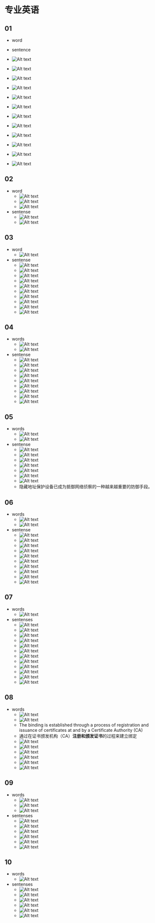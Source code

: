 # 专业英语

## 01

- word

- sentence

- ![Alt text](image.png)
- ![Alt text](image-1.png)

- ![Alt text](image-2.png)
- ![Alt text](image-3.png)

- ![Alt text](image-4.png)
- ![Alt text](image-5.png)

- ![Alt text](image-7.png)
- ![Alt text](image-6.png)

- ![Alt text](image-8.png)
- ![Alt text](image-9.png)

- ![Alt text](image-10.png)
- ![Alt text](image-11.png)

## 02

- word
  - ![Alt text](image-12.png)
  - ![Alt text](image-13.png)
  - ![Alt text](image-14.png)
- sentense
  - ![Alt text](image-15.png)
  - ![Alt text](image-16.png)

## 03

- word
  - ![Alt text](image-17.png)
- sentense
  - ![Alt text](image-19.png)
  - ![Alt text](image-18.png)
  - ![Alt text](image-20.png)
  - ![Alt text](image-21.png)
  - ![Alt text](image-22.png)
  - ![Alt text](image-23.png)
  - ![Alt text](image-24.png)
  - ![Alt text](image-25.png)
  - ![Alt text](image-26.png)
  - ![Alt text](image-27.png)

## 04

- words
  - ![Alt text](image-30.png)
  - ![Alt text](image-31.png)
- sentense
  - ![Alt text](image-28.png)
  - ![Alt text](image-29.png)
  - ![Alt text](image-32.png)
  - ![Alt text](image-33.png)
  - ![Alt text](image-34.png)
  - ![Alt text](image-35.png)
  - ![Alt text](image-36.png)
  - ![Alt text](image-37.png)
  - ![Alt text](image-38.png)

## 05

- words
  - ![Alt text](image-39.png)
  - ![Alt text](image-40.png)
- sentense
  - ![Alt text](image-41.png)
  - ![Alt text](image-42.png)
  - ![Alt text](image-43.png)
  - ![Alt text](image-44.png)
  - ![Alt text](image-45.png)
  - ![Alt text](image-46.png)
  - ![Alt text](image-47.png)
  - 隐藏地址保护设备已成为抵御网络侦察的一种越来越重要的防御手段。

## 06

- words
  - ![Alt text](image-48.png)
  - ![Alt text](image-49.png)
- sentense
  - ![Alt text](image-50.png)
  - ![Alt text](image-51.png)
  - ![Alt text](image-52.png)
  - ![Alt text](image-53.png)
  - ![Alt text](image-54.png)
  - ![Alt text](image-55.png)
  - ![Alt text](image-56.png)
  - ![Alt text](image-57.png)
  - ![Alt text](image-58.png)
  - ![Alt text](image-59.png)

## 07

- words
  - ![Alt text](image-72.png)
- sentenses
  - ![Alt text](image-60.png)
  - ![Alt text](image-62.png)
  - ![Alt text](image-61.png)
  - ![Alt text](image-63.png)
  - ![Alt text](image-65.png)
  - ![Alt text](image-64.png)
  - ![Alt text](image-66.png)
  - ![Alt text](image-67.png)
  - ![Alt text](image-68.png)
  - ![Alt text](image-69.png)
  - ![Alt text](image-70.png)
  - ![Alt text](image-71.png)

## 08

- words
  - ![Alt text](image-73.png)
  - ![Alt text](image-74.png)
  - The binding is established through a process of registration and issuance of certificates at and by a Certificate Authority (CA)
  - 通过在证书颁发机构（CA）**注册和颁发证书**的过程来建立绑定
  - ![Alt text](image-75.png)
  - ![Alt text](image-76.png)
  - ![Alt text](image-77.png)
  - ![Alt text](image-78.png)
  - ![Alt text](image-79.png)
  - ![Alt text](image-80.png)

## 09

- words
  - ![Alt text](image-81.png)
  - ![Alt text](image-82.png)
  - ![Alt text](image-83.png)
- sentenses
  - ![Alt text](image-84.png)
  - ![Alt text](image-85.png)
  - ![Alt text](image-86.png)
  - ![Alt text](image-87.png)
  - ![Alt text](image-88.png)
  - ![Alt text](image-89.png)

## 10

- words
  - ![Alt text](image-90.png)
- sentenses
  - ![Alt text](image-91.png)
  - ![Alt text](image-92.png)
  - ![Alt text](image-93.png)
  - ![Alt text](image-94.png)
  - ![Alt text](image-95.png)
  - ![Alt text](image-96.png)